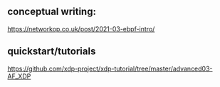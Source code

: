 ## conceptual writing:
https://networkop.co.uk/post/2021-03-ebpf-intro/

## quickstart/tutorials
https://github.com/xdp-project/xdp-tutorial/tree/master/advanced03-AF_XDP

